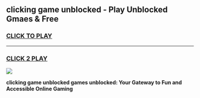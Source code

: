 
## clicking game unblocked - Play Unblocked Gmaes & Free
<h3>
<a href="https://premium.freeplayer.one?title=clicking_game_unblocked&ref=19F">CLICK TO PLAY</a></h3>
<hr>

<h3>
<a href="https://premium.freeplayer.one?title=clicking_game_unblocked&ref=19F">CLICK 2 PLAY</a>
  
</h3>

<a href="https://premium.freeplayer.one?title=clicking_game_unblocked&ref=19F/"><img src="https://clearcache.store/games.png"></a>


**clicking game unblocked games unblocked: Your Gateway to Fun and Accessible Online Gaming**
